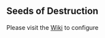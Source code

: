 ## Seeds of Destruction
Please visit the [Wiki](https://github.com/xackery/peq-expansions/wiki) to configure
